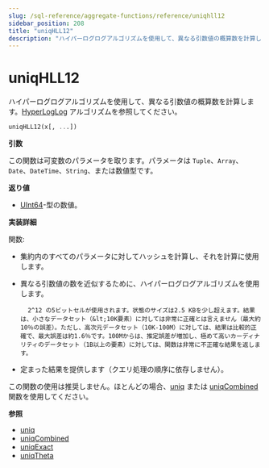 ```yaml
---
slug: /sql-reference/aggregate-functions/reference/uniqhll12
sidebar_position: 208
title: "uniqHLL12"
description: "ハイパーログログアルゴリズムを使用して、異なる引数値の概算数を計算します。"
---
```



# uniqHLL12

ハイパーログログアルゴリズムを使用して、異なる引数値の概算数を計算します。[HyperLogLog](https://en.wikipedia.org/wiki/HyperLogLog) アルゴリズムを参照してください。

``` sql
uniqHLL12(x[, ...])
```

**引数**

この関数は可変数のパラメータを取ります。パラメータは `Tuple`、`Array`、`Date`、`DateTime`、`String`、または数値型です。

**返り値**

- [UInt64](../../../sql-reference/data-types/int-uint.md)-型の数値。

**実装詳細**

関数:

- 集約内のすべてのパラメータに対してハッシュを計算し、それを計算に使用します。

- 異なる引数値の数を近似するために、ハイパーログログアルゴリズムを使用します。

        2^12 の5ビットセルが使用されます。状態のサイズは2.5 KBを少し超えます。結果は、小さなデータセット（&lt;10K要素）に対しては非常に正確とは言えません（最大約10％の誤差）。ただし、高次元データセット（10K-100M）に対しては、結果は比較的正確で、最大誤差は約1.6％です。100Mからは、推定誤差が増加し、極めて高いカーディナリティのデータセット（1B以上の要素）に対しては、関数は非常に不正確な結果を返します。

- 定まった結果を提供します（クエリ処理の順序に依存しません）。

この関数の使用は推奨しません。ほとんどの場合、[uniq](/sql-reference/aggregate-functions/reference/uniq) または [uniqCombined](../../../sql-reference/aggregate-functions/reference/uniqcombined.md#agg_function-uniqcombined) 関数を使用してください。

**参照**

- [uniq](/sql-reference/aggregate-functions/reference/uniq)
- [uniqCombined](../../../sql-reference/aggregate-functions/reference/uniqcombined.md#agg_function-uniqcombined)
- [uniqExact](/sql-reference/aggregate-functions/reference/uniqexact)
- [uniqTheta](../../../sql-reference/aggregate-functions/reference/uniqthetasketch.md#agg_function-uniqthetasketch)
